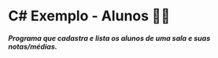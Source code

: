 # C# Exemplo - Alunos :man_student:

##### 	Programa que cadastra e lista os alunos de uma sala e suas notas/médias. 